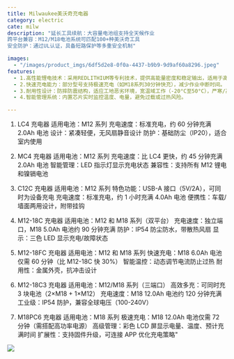 ```yaml
---
title: Milwaukee美沃奇充电器	
category: electric
cate: milw
description: "延长工具续航：大容量电池组支持全天候作业
跨平台兼容：M12/M18电池系统可匹配100+种美沃奇工具
安全防护：通过UL认证，具备短路保护等多重安全机制"

images:
  - "/images/product_imgs/6df5d2e8-0f0a-4437-b9b9-9d9af60a8296.jpeg"
features: 
  - 1.高性能锂电技术：采用REDLITHIUM等专利技术，提供高能量密度和稳定输出，适用于高强度电动工具（如电钻、圆锯等）。
  - 2.快速充电能力：部分型号支持极速充电（如M18系列30分钟快充），减少作业中断时间。
  - 3.耐用性设计：防摔防震结构，适应工地恶劣环境，宽温域工作（-20°C至50°C），严寒/高温环境仍保持性能。
  - 4.智能管理系统：内置芯片实时监控温度、电量，避免过载或过热风险。

---
```


1. LC4 充电器
   适用电池：M12 系列
   充电速度：标准充电，约 60 分钟充满 2.0Ah 电池
   设计：紧凑轻便，无风扇静音设计
   防护：基础防尘（IP20），适合室内使用

2. MC4 充电器
   适用电池：M12 系列
   充电速度：比 LC4 更快，约 45 分钟充满 2.0Ah 电池
   智能管理：LED 指示灯显示充电状态
   兼容性：支持所有 M12 锂电和镍镉电池

3. C12C 充电器
   适用电池：M12 系列
   特色功能：USB-A 接口（5V/2A），可同时为设备充电
   充电速度：标准充电，约 1 小时充满 4.0Ah 电池
   便携性：车载/墙面两用设计，附带挂钩

4. M12-18C 充电器
   适用电池：M12 和 M18 系列（双平台）
   充电速度：独立端口，M18 5.0Ah 电池约 90 分钟充满
   防护：IP54 防尘防水，带散热风扇
   显示：三色 LED 显示充电/故障状态

5. M12-18FC 充电器
   适用电池：M12 和 M18 系列
   快速充电：M18 6.0Ah 电池仅需 60 分钟（比 M12-18C 快 30%）
   智能温控：动态调节电流防止过热
   耐用性：金属外壳，抗冲击设计

6. M12-18C3 充电器
   适用电池：M12/M18 系列（三端口）
   高效多充：可同时充 3 块电池（2×M18 + 1×M12）
   充电速度：M18 12.0Ah 电池约 120 分钟充满
   工业级：IP54 防护，兼容全球电压（100-240V）

7. M18PC6 充电器
   适用电池：M18 系列
   极速充电：M18 12.0Ah 电池仅需 72 分钟（需搭配高功率电源）
   高级管理：彩色 LCD 屏显示电量、温度、预计充满时间
   扩展性：支持固件升级，可连接 APP 优化充电策略"

![](/images/product_imgs/electric/1273ffc6-1312-4d80-bc7a-9f7d62369cc5.jpeg)
